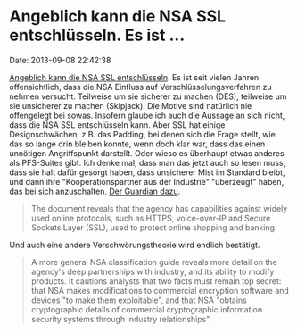 Angeblich kann die NSA SSL entschlüsseln. Es ist \...
=====================================================

Date: 2013-09-08 22:42:38

[Angeblich kann die NSA SSL
entschlüsseln](http://www.nytimes.com/2013/09/06/us/nsa-foils-much-internet-encryption.html?pagewanted=all).
Es ist seit vielen Jahren offensichtlich, dass die NSA Einfluss auf
Verschlüsselungsverfahren zu nehmen versucht. Teilweise um sie sicherer
zu machen (DES), teilweise um sie unsicherer zu machen (Skipjack). Die
Motive sind natürlich nie offengelegt bei sowas. Insofern glaube ich
auch die Aussage an sich nicht, dass die NSA SSL entschlüsseln kann.
Aber SSL hat einige Designschwächen, z.B. das Padding, bei denen sich
die Frage stellt, wie das so lange drin bleiben konnte, wenn doch klar
war, dass das einen unnötigen Angriffspunkt darstellt. Oder wieso es
überhaupt etwas anderes als PFS-Suites gibt. Ich denke mal, dass man das
jetzt auch so lesen muss, dass sie halt dafür gesorgt haben, dass
unsicherer Mist im Standard bleibt, und dann ihre \"Kooperationspartner
aus der Industrie\" \"überzeugt\" haben, das bei sich anzuschalten. [Der
Guardian
dazu](http://www.theguardian.com/world/2013/sep/05/nsa-gchq-encryption-codes-security).

> The document reveals that the agency has capabilities against widely
> used online protocols, such as HTTPS, voice-over-IP and Secure Sockets
> Layer (SSL), used to protect online shopping and banking.

Und auch eine andere Verschwörungstheorie wird endlich bestätigt.

> A more general NSA classification guide reveals more detail on the
> agency\'s deep partnerships with industry, and its ability to modify
> products. It cautions analysts that two facts must remain top secret:
> that NSA makes modifications to commercial encryption software and
> devices \"to make them exploitable\", and that NSA \"obtains
> cryptographic details of commercial cryptographic information security
> systems through industry relationships\".
